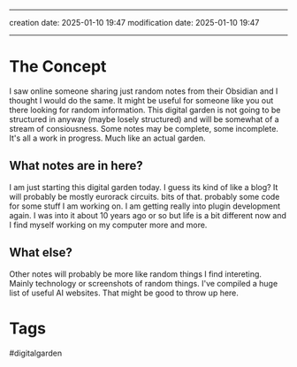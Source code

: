```table-of-contents
```


---
creation date: 2025-01-10 19:47
modification date: 2025-01-10 19:47

___
# The Concept

I saw online someone sharing just random notes from their Obsidian and I thought I would do the same. It might be useful for someone like you out there looking for random information. This digital garden is not going to be structured in anyway (maybe losely structured) and will be somewhat of a stream of consiousness. Some notes may be complete, some incomplete. It's all a work in progress. Much like an actual garden.

## What notes are in here?

I am just starting this digital garden today. I guess its kind of like a blog? It will probably be mostly eurorack circuits. bits of that. probably some code for some stuff I am working on. I am getting really into plugin development again. I was into it about 10 years ago or so but life is a bit different now and I find myself working on my computer more and more. 
## What else?

Other notes will probably be more like random things I find intereting. Mainly technology or screenshots of random things. I've compiled a huge list of useful AI websites. That might be good to throw up here. 


# Tags
#digitalgarden
